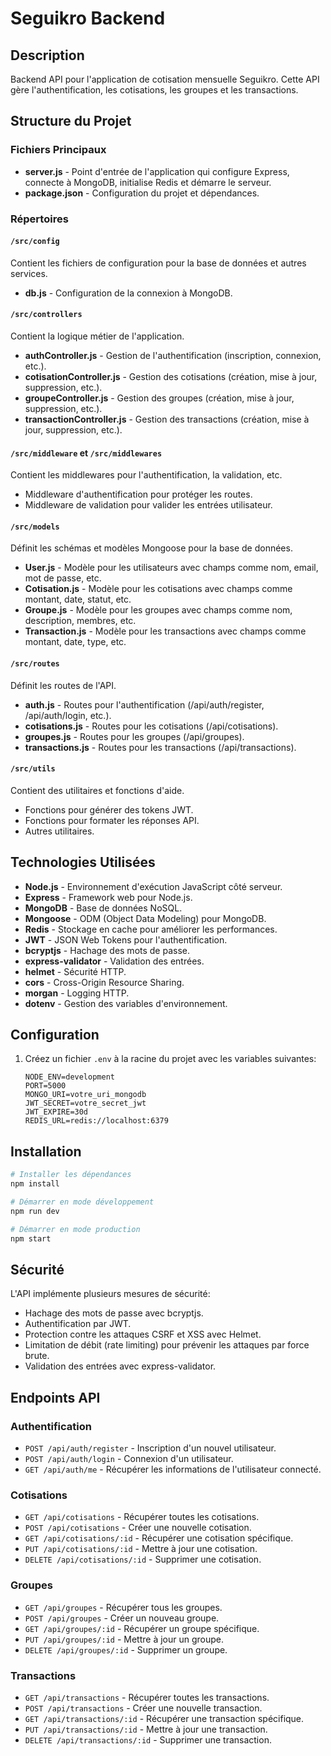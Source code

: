 # Seguikro Backend

## Description
Backend API pour l'application de cotisation mensuelle Seguikro. Cette API gère l'authentification, les cotisations, les groupes et les transactions.

## Structure du Projet

### Fichiers Principaux
- **server.js** - Point d'entrée de l'application qui configure Express, connecte à MongoDB, initialise Redis et démarre le serveur.
- **package.json** - Configuration du projet et dépendances.

### Répertoires

#### `/src/config`
Contient les fichiers de configuration pour la base de données et autres services.
- **db.js** - Configuration de la connexion à MongoDB.

#### `/src/controllers`
Contient la logique métier de l'application.
- **authController.js** - Gestion de l'authentification (inscription, connexion, etc.).
- **cotisationController.js** - Gestion des cotisations (création, mise à jour, suppression, etc.).
- **groupeController.js** - Gestion des groupes (création, mise à jour, suppression, etc.).
- **transactionController.js** - Gestion des transactions (création, mise à jour, suppression, etc.).

#### `/src/middleware` et `/src/middlewares`
Contient les middlewares pour l'authentification, la validation, etc.
- Middleware d'authentification pour protéger les routes.
- Middleware de validation pour valider les entrées utilisateur.

#### `/src/models`
Définit les schémas et modèles Mongoose pour la base de données.
- **User.js** - Modèle pour les utilisateurs avec champs comme nom, email, mot de passe, etc.
- **Cotisation.js** - Modèle pour les cotisations avec champs comme montant, date, statut, etc.
- **Groupe.js** - Modèle pour les groupes avec champs comme nom, description, membres, etc.
- **Transaction.js** - Modèle pour les transactions avec champs comme montant, date, type, etc.

#### `/src/routes`
Définit les routes de l'API.
- **auth.js** - Routes pour l'authentification (/api/auth/register, /api/auth/login, etc.).
- **cotisations.js** - Routes pour les cotisations (/api/cotisations).
- **groupes.js** - Routes pour les groupes (/api/groupes).
- **transactions.js** - Routes pour les transactions (/api/transactions).

#### `/src/utils`
Contient des utilitaires et fonctions d'aide.
- Fonctions pour générer des tokens JWT.
- Fonctions pour formater les réponses API.
- Autres utilitaires.

## Technologies Utilisées
- **Node.js** - Environnement d'exécution JavaScript côté serveur.
- **Express** - Framework web pour Node.js.
- **MongoDB** - Base de données NoSQL.
- **Mongoose** - ODM (Object Data Modeling) pour MongoDB.
- **Redis** - Stockage en cache pour améliorer les performances.
- **JWT** - JSON Web Tokens pour l'authentification.
- **bcryptjs** - Hachage des mots de passe.
- **express-validator** - Validation des entrées.
- **helmet** - Sécurité HTTP.
- **cors** - Cross-Origin Resource Sharing.
- **morgan** - Logging HTTP.
- **dotenv** - Gestion des variables d'environnement.

## Configuration
1. Créez un fichier `.env` à la racine du projet avec les variables suivantes:
   ```
   NODE_ENV=development
   PORT=5000
   MONGO_URI=votre_uri_mongodb
   JWT_SECRET=votre_secret_jwt
   JWT_EXPIRE=30d
   REDIS_URL=redis://localhost:6379
   ```

## Installation
```bash
# Installer les dépendances
npm install

# Démarrer en mode développement
npm run dev

# Démarrer en mode production
npm start
```

## Sécurité
L'API implémente plusieurs mesures de sécurité:
- Hachage des mots de passe avec bcryptjs.
- Authentification par JWT.
- Protection contre les attaques CSRF et XSS avec Helmet.
- Limitation de débit (rate limiting) pour prévenir les attaques par force brute.
- Validation des entrées avec express-validator.

## Endpoints API

### Authentification
- `POST /api/auth/register` - Inscription d'un nouvel utilisateur.
- `POST /api/auth/login` - Connexion d'un utilisateur.
- `GET /api/auth/me` - Récupérer les informations de l'utilisateur connecté.

### Cotisations
- `GET /api/cotisations` - Récupérer toutes les cotisations.
- `POST /api/cotisations` - Créer une nouvelle cotisation.
- `GET /api/cotisations/:id` - Récupérer une cotisation spécifique.
- `PUT /api/cotisations/:id` - Mettre à jour une cotisation.
- `DELETE /api/cotisations/:id` - Supprimer une cotisation.

### Groupes
- `GET /api/groupes` - Récupérer tous les groupes.
- `POST /api/groupes` - Créer un nouveau groupe.
- `GET /api/groupes/:id` - Récupérer un groupe spécifique.
- `PUT /api/groupes/:id` - Mettre à jour un groupe.
- `DELETE /api/groupes/:id` - Supprimer un groupe.

### Transactions
- `GET /api/transactions` - Récupérer toutes les transactions.
- `POST /api/transactions` - Créer une nouvelle transaction.
- `GET /api/transactions/:id` - Récupérer une transaction spécifique.
- `PUT /api/transactions/:id` - Mettre à jour une transaction.
- `DELETE /api/transactions/:id` - Supprimer une transaction.
